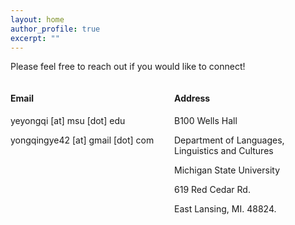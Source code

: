 ```yaml
---
layout: home
author_profile: true
excerpt: ""
---  
```


Please feel free to reach out if you would like to connect!

<div style="display: flex; justify-content: space-between;">
    <div style="flex: 1; margin-right: 10px;">
        <h4>Email</h4>
        <p>yeyongqi  [at] msu [dot] edu</p>
        <p>yongqingye42 [at] gmail [dot] com</p>
    </div>
    <div style="flex: 1; margin-left: 10px;">
        <h4>Address</h4>
        <p>B100 Wells Hall</p>
        <p>Department of Languages, Linguistics and Cultures</p>
        <p>Michigan State University</p>
        <p>619 Red Cedar Rd.</p>
        <p>East Lansing, MI. 48824.</p>
    </div>
</div>

